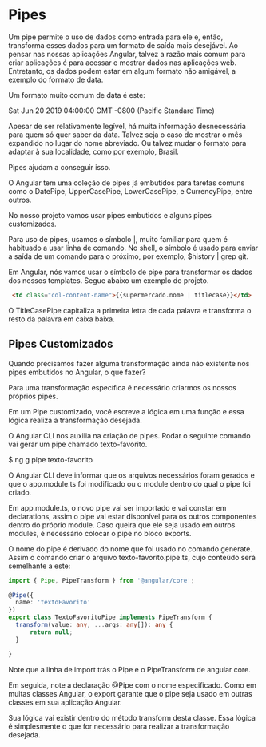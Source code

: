# Pipes

Um pipe permite o uso de dados como entrada para ele e, então, transforma esses dados para um formato de saída mais desejável. Ao pensar nas nossas aplicações Angular, talvez a razão mais comum para criar aplicações é para acessar e mostrar dados nas aplicações web. Entretanto, os dados podem estar em algum formato não amigável, a exemplo do formato de data.

Um  formato muito comum de data é este:

Sat Jun 20 2019 04:00:00 GMT -0800 (Pacific Standard Time)

Apesar de ser relativamente legível, há muita informação desnecessária para quem só quer saber da data. Talvez seja o caso de mostrar o mês expandido no lugar do nome abreviado. Ou talvez mudar o formato para adaptar à sua localidade, como por exemplo, Brasil.

Pipes ajudam a conseguir isso.

O Angular tem uma coleção de pipes já embutidos para tarefas comuns como o DatePipe, UpperCasePipe, LowerCasePipe, e CurrencyPipe, entre outros.

No nosso projeto vamos usar pipes embutidos e alguns pipes customizados.

Para uso de pipes, usamos o símbolo |, muito familiar para quem é habituado a usar linha de comando. No shell, o símbolo é usado para enviar a saída de um comando para o próximo, por exemplo, $history | grep git.

Em Angular, nós vamos usar o símbolo de pipe para transformar os dados dos nossos templates. Segue abaixo um exemplo do projeto.

```html
 <td class="col-content-name">{{supermercado.nome | titlecase}}</td>
```

O TitleCasePipe capitaliza a primeira letra de cada palavra e transforma o resto da palavra em caixa baixa.

## Pipes Customizados

Quando precisamos fazer alguma transformação ainda não existente nos pipes embutidos no Angular, o que fazer?


Para uma transformação específica é necessário criarmos os nossos próprios pipes.

Em um Pipe customizado, você escreve a lógica em uma função e essa lógica realiza a transformação desejada.


O Angular CLI nos auxilia na criação de pipes. Rodar o seguinte comando vai gerar um pipe chamado texto-favorito.


$ ng g pipe texto-favorito


O Angular CLI deve informar que os arquivos necessários foram gerados e que o app.module.ts foi modificado ou o module dentro do qual o pipe foi criado.


Em app.module.ts, o novo pipe vai ser importado e vai constar em declarations, assim o pipe vai estar disponível para os outros componentes dentro do próprio module. Caso queira que ele seja usado em outros modules, é necessário colocar o pipe no bloco exports.


O nome do pipe é derivado do nome que foi usado no comando generate. Assim o comando criar o arquivo texto-favorito.pipe.ts, cujo conteúdo será semelhante a este:

```typescript
import { Pipe, PipeTransform } from '@angular/core';

@Pipe({
  name: 'textoFavorito'
})
export class TextoFavoritoPipe implements PipeTransform {
  transform(value: any, ...args: any[]): any {
      return null;
  }

}
```

Note que a linha de import trás o Pipe e o PipeTransform de angular core.

Em seguida, note a declaração @Pipe com o nome especificado. Como em muitas classes Angular, o export garante que o pipe seja usado em outras classes em sua aplicação Angular.

Sua lógica vai existir dentro do método transform desta classe. Essa lógica é simplesmente o que for necessário para realizar a transformação desejada.

